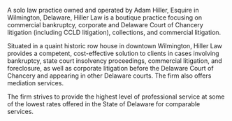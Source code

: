 A solo law practice owned and operated by Adam Hiller, Esquire in Wilmington, Delaware, Hiller Law is a boutique practice focusing on commercial bankruptcy, corporate and Delaware Court of Chancery litigation (including CCLD litigation), collections, and commercial litigation.

Situated in a quaint historic row house in downtown Wilmington, Hiller Law provides a competent, cost-effective solution to clients in cases involving bankruptcy, state court insolvency proceedings, commercial litigation, and foreclosure, as well as corporate litigation before the Delaware Court of Chancery and appearing in other Delaware courts.  The firm also offers mediation services.

The firm strives to provide the highest level of professional service at some of the lowest rates offered in the State of Delaware for comparable services.
